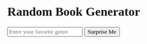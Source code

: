 
<html lang="en">
<head>
    <meta charset="UTF-8">
    <meta name="viewport" content="width=device-width, initial-scale=1.0">
    <title>Random Book Generator</title>
    <style>
        body, input, button, div, h3, p, a, h1 {
            font-family: 'Times New Roman', Times, serif;
        }
        body {
            margin: 50px;
        }
        .container {
            display: flex;
            align-items: center;
        }
        .book-search {
            margin-left: 20px;
        }
        .book-card {
            border: 1px solid #ddd;
            margin-bottom: 20px;
            padding: 10px;
        }
        .book-card img {
            max-width: 100px;
            height: auto;
        }
    </style>
</head>
<body>
    <h1>Random Book Generator</h1> 
    <!-- Input box for favorite genre -->
    <div>
        <input type="text" id="favoriteGenreInput" placeholder="Enter your favorite genre">
        <button onclick="getRandomBook()">Surprise Me</button>
    </div>
    <!-- Display random book here -->
    <div id="bookResult">
        <!-- Random book will be displayed here -->
    </div>

<script>
    async function getRandomBook() {
        const favoriteGenreInput = document.getElementById("favoriteGenreInput").value.trim();
        if (favoriteGenreInput === "") {
            alert("Please enter your favorite genre.");
            return;
        }
        const url = `https://www.googleapis.com/books/v1/volumes?q=subject:${encodeURIComponent(favoriteGenreInput)}&maxResults=40`;
        try {
            const response = await fetch(url);
            if (!response.ok) {
                throw new Error('Network response was not ok');
            }
            const data = await response.json();
            console.log('API Response:', data);
            if (data && data.items && data.items.length > 0) {
                const randomIndex = Math.floor(Math.random() * data.items.length);
                const randomBook = data.items[randomIndex].volumeInfo;
                displayBook(randomBook);
            } else {
                document.getElementById("bookResult").innerHTML = 'No books found for the specified genre.';
            }
        } catch (error) {
            console.error('Error fetching data:', error);
            document.getElementById("bookResult").innerHTML = 'An error occurred while fetching data.';
        }
    }

    function displayBook(book) {
        const bookResult = document.getElementById("bookResult");
        const bookElement = document.createElement("div");
        bookElement.classList.add("book-card");
        bookElement.innerHTML = `
            <h3>${escapeHTML(book.title)}</h3>
            <img src="${book.imageLinks && book.imageLinks.thumbnail ? book.imageLinks.thumbnail : 'No image available'}" alt="${escapeHTML(book.title)}">
            <p>Author: ${book.authors ? book.authors.join(', ') : 'Unknown'}</p>
            <p>Rating: ${book.averageRating ? book.averageRating : 'Not available'}</p>
            <p>Plot: ${book.description ? book.description : 'Not available'}</p>
            <a href="${book.infoLink}" target="_blank">More info</a>
        `;
        bookResult.innerHTML = ''; // Clear previous result
        bookResult.appendChild(bookElement);
    }

    function escapeHTML(html) {
        return html.replace(/&/g, "&amp;").replace(/</g, "&lt;").replace(/>/g, "&gt;").replace(/"/g, "&quot;").replace(/'/g, "&#039;");
    }
</script>
</body>
</html>
